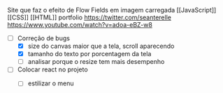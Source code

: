 Site que faz o efeito de Flow Fields em imagem carregada
[[JavaScript]]
[[CSS]]
[[HTML]]
portfolio 
https://twitter.com/seanterelle
 https://www.youtube.com/watch?v=adoa-eBZ-w8
- [ ]  Correção de bugs
	- [x] size do canvas maior que a tela, scroll aparecendo
	- [x] tamanho do texto por porcentagem da tela
	- [ ] analisar porque o resize tem mais desempenho
- [ ]  Colocar react no projeto
	- [ ] estilizar o menu


